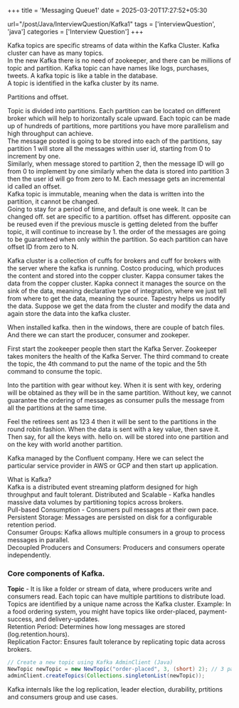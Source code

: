 +++
title = 'Messaging Queue1'
date = 2025-03-20T17:27:52+05:30

url="/post/Java/InterviewQuestion/Kafka1"
tags = ['interviewQuestion', 'java']
categories = ['Interview Question']
+++


Kafka topics are specific streams of data within the Kafka Cluster. Kafka cluster can have as many topics.  
In the new Kafka there is no need of zookeeper, and there can be millions of topic and partition. Kafka topic can have names like logs, purchases, tweets.
A kafka topic is like a table in the database.  
A topic is identified in the kafka cluster by its name.

Partitions and offset.

Topic is divided into partitions. Each partition can be located on different broker which will help to horizontally scale upward. Each topic can be made up of hundreds of partitions, more partitions you have more parallelism and high throughput can achieve.  
The message posted is going to be stored into each of the partitions, say partition 1 will store all the messages within user id, starting from 0 to increment by one.  
Similarly, when message stored to partition 2, then the message ID will go from 0 to implement by one similarly when the data is stored into partition 3 then the user id will go from zero to M. Each message gets an incremental id called an offset.  
Kafka topic is immutable, meaning when the data is written into the partition, it cannot be changed.  
Going to stay for a period of time, and default is one week. It can be changed off. set are specific to a partition. offset has different. opposite can be reused even if the previous muscle is getting deleted from the buffer topic, it will continue to increase by 1. the order of the messages are going to be guaranteed when only within the partition. So each partition can have offset ID from zero to N.



Kafka cluster is a collection of cuffs for brokers and cuff for brokers with the server where the kafka is running.
Costco producing, which produces the content and stored into the copper cluster.
Kappa consumer takes the data from the copper cluster.
Kapka connect it manages the source on the sink of the data, meaning declarative type of integration, where we just tell from where to get the data, meaning the source.
Tapestry helps us modify the data. Suppose we get the data from the cluster and modify the data and again store the data into the kafka cluster.

When installed kafka. then in the windows, there are couple of batch files. And there we can start the producer, consumer and zookeper.

First start the zookeeper people then start the Kafka Server. Zookeeper takes moniters the health of the Kafka Server.
The third command to create the topic, the 4th command to put the name of the topic and the 5th command to consume the topic.

Into the partition with gear without key. When it is sent with key, ordering will be obtained as they will be in the same partition. Without key, we cannot guarantee the ordering of messages as consumer pulls the message from all the partitions at the same time.

Feel the retirees sent as 123 4 then it will be sent to the partitions in the round robin fashion.
When the data is sent with a key value, then save it. Then say, for all the keys with. hello on. will be stored into one partition and on the key with world another partition.


Kafka managed by the Confluent company. Here we can select the particular service provider in AWS or GCP and then start up application.

What is Kafka?  
Kafka is a distributed event streaming platform designed for high throughput and fault tolerant.
Distributed and Scalable - Kafka handles massive data volumes by partitioning topics across brokers.  
Pull-based Consumption - Consumers pull messages at their own pace.  
Persistent Storage: Messages are persisted on disk for a configurable retention period.  
Consumer Groups: Kafka allows multiple consumers in a group to process messages in parallel.  
Decoupled Producers and Consumers: Producers and consumers operate independently.


### Core components of Kafka.
**Topic** - It is like a folder or stream of data, where producers write and consumers read. Each topic can have multiple partitions to distribute load. Topics are identified by a unique name across the Kafka cluster. Example: In a food ordering system, you might have topics like order-placed, payment-success, and delivery-updates.  
Retention Period: Determines how long messages are stored (log.retention.hours).  
Replication Factor: Ensures fault tolerance by replicating topic data across brokers.
```java
// Create a new topic using Kafka AdminClient (Java)
NewTopic newTopic = new NewTopic("order-placed", 3, (short) 2); // 3 partitions, 2 replicas
adminClient.createTopics(Collections.singletonList(newTopic));
```










Kafka internals like the log replication, leader election, durability, prtitions and consumers group and use cases.